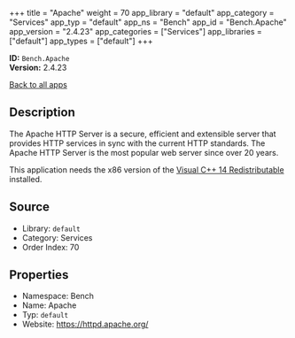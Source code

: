 ﻿+++
title = "Apache"
weight = 70
app_library = "default"
app_category = "Services"
app_typ = "default"
app_ns = "Bench"
app_id = "Bench.Apache"
app_version = "2.4.23"
app_categories = ["Services"]
app_libraries = ["default"]
app_types = ["default"]
+++

**ID:** `Bench.Apache`  
**Version:** 2.4.23  
<!--more-->

[Back to all apps](/apps/)

## Description
The Apache HTTP Server is a secure, efficient and extensible server
that provides HTTP services in sync with the current HTTP standards.
The Apache HTTP Server is the most popular web server since over 20 years.

This application needs the x86 version of the [Visual C++ 14 Redistributable](https://www.microsoft.com/download/details.aspx?id=48145) installed.

## Source

* Library: `default`
* Category: Services
* Order Index: 70

## Properties

* Namespace: Bench
* Name: Apache
* Typ: `default`
* Website: <https://httpd.apache.org/>

